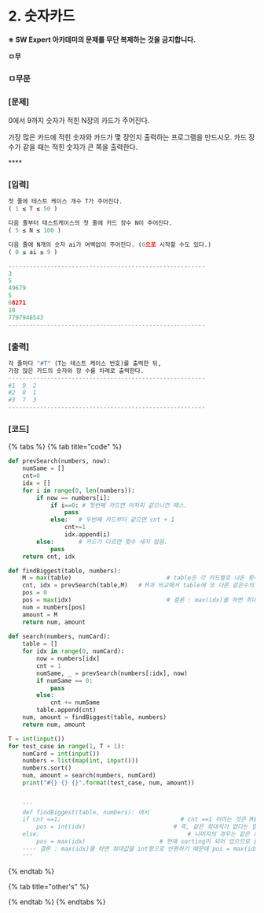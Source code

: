 # 2. 숫자카드

**※ SW Expert 아카데미의 문제를 무단 복제하는 것을 금지합니다.**

  
**ㅁ무**  


### ㅁ무문

### \[문제\]

0에서 9까지 숫자가 적힌 N장의 카드가 주어진다.  
  
가장 많은 카드에 적힌 숫자와 카드가 몇 장인지 출력하는 프로그램을 만드시오. 카드 장수가 같을 때는 적힌 숫자가 큰 쪽을 출력한다.

\*\*\*\*

### **\[입력\]**

```python
첫 줄에 테스트 케이스 개수 T가 주어진다.  
( 1 ≤ T ≤ 50 )

다음 줄부터 테스트케이스의 첫 줄에 카드 장수 N이 주어진다. 
( 5 ≤ N ≤ 100 )

다음 줄에 N개의 숫자 ai가 여백없이 주어진다. (0으로 시작할 수도 있다.)  
( 0 ≤ ai ≤ 9 ) 

--------------------------------------------------------
3
5
49679
5
08271
10
7797946543
--------------------------------------------------------
```

### **\[출력\]**

```python
각 줄마다 "#T" (T는 테스트 케이스 번호)를 출력한 뒤, 
가장 많은 카드의 숫자와 장 수를 차례로 출력한다.
--------------------------------------------------------
#1  9  2          
#2  8  1
#3  7  3
--------------------------------------------------------
```

### \[코드\]

{% tabs %}
{% tab title="code" %}
```python
def prevSearch(numbers, now):
	numSame = []
	cnt=0
	idx = []
	for i in range(0, len(numbers)):
		if now == numbers[i]:
			if i==0: # 첫번째 카드면 어차피 같으니깐 패스.
				pass
			else:	# 두번째 카드부터 같으면 cnt + 1
				cnt+=1
				idx.append(i)
		else:		# 카드가 다르면 횟수 세지 않음.
			pass
	return cnt, idx

def findBiggest(table, numbers):
	M = max(table) 							 # table은 각 카드별로 나온 횟수가 중첩된 값들이다. 여기서 제일 큰값이 바로 가장많은 카드수가 된다.
	cnt, idx = prevSearch(table,M)   # M과 비교해서 table에 또 다른 같은수의 최대양이 있는 지 비교한다. 반환 => cnt, index
	pos = 0
	pos = max(idx) 					     	 # 결론 : max(idx)를 하면 최대값을 int형으로 반환하기 때문에 pos = max(idx) 를 하면된다.
	num = numbers[pos]
	amount = M
	return num, amount 
  
def search(numbers, numCard):
	table = []
	for idx in range(0, numCard):
		now = numbers[idx]
		cnt = 1
		numSame, _ = prevSearch(numbers[:idx], now)
		if numSame == 0:
			pass
		else:
			cnt += numSame
		table.append(cnt)    
	num, amount = findBiggest(table, numbers)
	return num, amount 

T = int(input())
for test_case in range(1, T + 1):
	numCard = int(input())
	numbers = list(map(int, input()))
	numbers.sort()
	num, amount = search(numbers, numCard)
	print("#{} {} {}".format(test_case, num, amount))
    
    
	'''
	def findBiggest(table, numbers): 에서
	if cnt ==1:									 # cnt ==1 이라는 것은 M을 비교할때 포함시키기 때문에 반드시 같은 값이 1번은 나타난다.
		pos = int(idx)						   # 즉, 같은 최대치가 없다는 말이므로, 현재의 M이 amount 즉, 카드 장수가 되고, idx가 그때의 index를 나타낸다.
	else:										   # 나머지의 경우는 같은 최대양이 여러개가 있다는 것이고, 그 중에서 값이 가장 큰 녀석을 찾아야한다.
		pos = max(idx)					   # 현재 sorting이 되어 있으므로 idx중 가장 큰 값이 큰녀석의 위치가 된다.
	---- 결론 : max(idx)를 하면 최대값을 int형으로 반환하기 때문에 pos = max(idx) 를 하면된다.
	'''
```
{% endtab %}

{% tab title="other\'s" %}

{% endtab %}
{% endtabs %}


